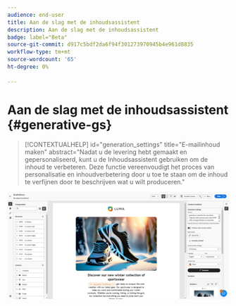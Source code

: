 ```yaml
---
audience: end-user
title: Aan de slag met de inhoudsassistent
description: Aan de slag met de inhoudsassistent
badge: label="Beta"
source-git-commit: d917c5bdf2da6f94f301273970945b4e961d8835
workflow-type: tm+mt
source-wordcount: '65'
ht-degree: 0%

---
```



# Aan de slag met de inhoudsassistent {#generative-gs}

>[!CONTEXTUALHELP]
>id="generation_settings"
>title="E-mailinhoud maken"
>abstract="Nadat u de levering hebt gemaakt en gepersonaliseerd, kunt u de Inhoudsassistent gebruiken om de inhoud te verbeteren. Deze functie vereenvoudigt het proces van personalisatie en inhoudverbetering door u toe te staan om de inhoud te verfijnen door te beschrijven wat u wilt produceren."

![](assets/gs-genai.png)
